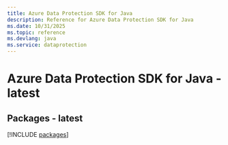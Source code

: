 ```yaml
---
title: Azure Data Protection SDK for Java
description: Reference for Azure Data Protection SDK for Java
ms.date: 10/31/2025
ms.topic: reference
ms.devlang: java
ms.service: dataprotection
---
```

# Azure Data Protection SDK for Java - latest
## Packages - latest
[!INCLUDE [packages](data-protection-index.md)]